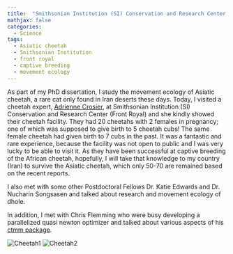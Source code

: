 ```yaml
---
title:  "Smithsonian Institution (SI) Conservation and Research Center Visit"
mathjax: false
categories: 
  - Science
tags:
  - Asiatic cheetah
  - Smithsonian Institution
  - front royal
  - captive breeding
  - movement ecology
---
```


As part of my PhD dissertation, I study the movement ecology of Asiatic cheetah, a rare cat only found in Iran deserts these days. Today, I visited a cheetah expert, [Adrienne Crosier](https://global.si.edu/people/adrienne-crosier), at Smithsonian Institution (SI) Conservation and Research Center (Front Royal) and she kindly showed their cheetah facility. They had 20 cheetahs with 2 females in pregnancy; one of which was supposed to give birth to 5 cheetah cubs! The same female cheetah had given birth to 7 cubs in the past. It was a fantastic and rare experience, because the facility was not open to public and I was very lucky to be able to visit it. As they have been successful at captive breeding of the African cheetah, hopefully, I will take that knowledge to my country (Iran) to survive the Asiatic cheetah, which only 50-70 are remained based on the recent reports. 

I also met with some other Postdoctoral Fellows Dr. Katie Edwards and Dr. Nucharin Songsasen and talked about research and movement ecology of dhole. 

In addition, I met with Chris Flemming who were busy developing a parallelized quasi newton optimizer and talked about various aspects of his [ctmm package](https://cran.r-project.org/web/packages/ctmm/index.html). 

<!-- ![From right: Me, Katie, Jeff, Adrienne](http://www.fcheraghi.ir/uploads/smithsonian/a1.jpg) -->

![Cheetah1](http://www.fcheraghi.ir/uploads/smithsonian/a2.jpg)
![Cheetah2](http://www.fcheraghi.ir/uploads/smithsonian/a3.jpg)